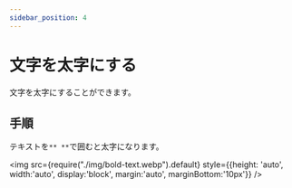 ```yaml
---
sidebar_position: 4
---
```


# 文字を太字にする

文字を太字にすることができます。

## 手順

テキストを`** **`で囲むと太字になります。

<img src={require("./img/bold-text.webp").default}
     style={{height: 'auto', width:'auto', display:'block', margin:'auto', marginBottom:'10px'}} />
